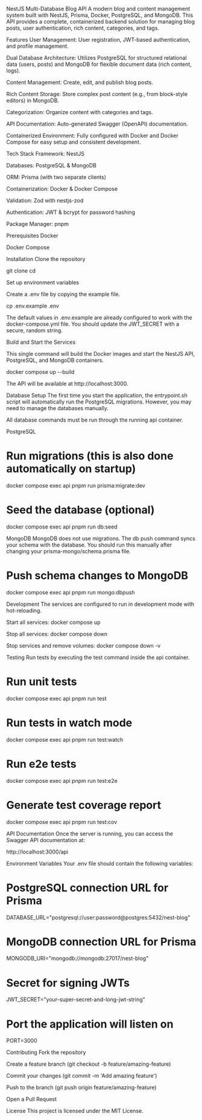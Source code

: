 NestJS Multi-Database Blog API
A modern blog and content management system built with NestJS, Prisma, Docker, PostgreSQL, and MongoDB. This API provides a complete, containerized backend solution for managing blog posts, user authentication, rich content, categories, and tags.

Features
User Management: User registration, JWT-based authentication, and profile management.

Dual Database Architecture: Utilizes PostgreSQL for structured relational data (users, posts) and MongoDB for flexible document data (rich content, logs).

Content Management: Create, edit, and publish blog posts.

Rich Content Storage: Store complex post content (e.g., from block-style editors) in MongoDB.

Categorization: Organize content with categories and tags.

API Documentation: Auto-generated Swagger (OpenAPI) documentation.

Containerized Environment: Fully configured with Docker and Docker Compose for easy setup and consistent development.

Tech Stack
Framework: NestJS

Databases: PostgreSQL & MongoDB

ORM: Prisma (with two separate clients)

Containerization: Docker & Docker Compose

Validation: Zod with nestjs-zod

Authentication: JWT & bcrypt for password hashing

Package Manager: pnpm

Prerequisites
Docker

Docker Compose

Installation
Clone the repository

git clone <your-repository-url>
cd <your-repo-name>

Set up environment variables

Create a .env file by copying the example file.

cp .env.example .env

The default values in .env.example are already configured to work with the docker-compose.yml file. You should update the JWT_SECRET with a secure, random string.

Build and Start the Services

This single command will build the Docker images and start the NestJS API, PostgreSQL, and MongoDB containers.

docker compose up --build

The API will be available at http://localhost:3000.

Database Setup
The first time you start the application, the entrypoint.sh script will automatically run the PostgreSQL migrations. However, you may need to manage the databases manually.

All database commands must be run through the running api container.

PostgreSQL
# Run migrations (this is also done automatically on startup)
docker compose exec api pnpm run prisma:migrate:dev

# Seed the database (optional)
docker compose exec api pnpm run db:seed

MongoDB
MongoDB does not use migrations. The db push command syncs your schema with the database. You should run this manually after changing your prisma-mongo/schema.prisma file.

# Push schema changes to MongoDB
docker compose exec api pnpm run mongo:dbpush

Development
The services are configured to run in development mode with hot-reloading.

Start all services: docker compose up

Stop all services: docker compose down

Stop services and remove volumes: docker compose down -v

Testing
Run tests by executing the test command inside the api container.

# Run unit tests
docker compose exec api pnpm run test

# Run tests in watch mode
docker compose exec api pnpm run test:watch

# Run e2e tests
docker compose exec api pnpm run test:e2e

# Generate test coverage report
docker compose exec api pnpm run test:cov

API Documentation
Once the server is running, you can access the Swagger API documentation at:

http://localhost:3000/api

Environment Variables
Your .env file should contain the following variables:

# PostgreSQL connection URL for Prisma
DATABASE_URL="postgresql://user:password@postgres:5432/nest-blog"

# MongoDB connection URL for Prisma
MONGODB_URI="mongodb://mongodb:27017/nest-blog"

# Secret for signing JWTs
JWT_SECRET="your-super-secret-and-long-jwt-string"

# Port the application will listen on
PORT=3000

Contributing
Fork the repository

Create a feature branch (git checkout -b feature/amazing-feature)

Commit your changes (git commit -m 'Add amazing feature')

Push to the branch (git push origin feature/amazing-feature)

Open a Pull Request

License
This project is licensed under the MIT License.